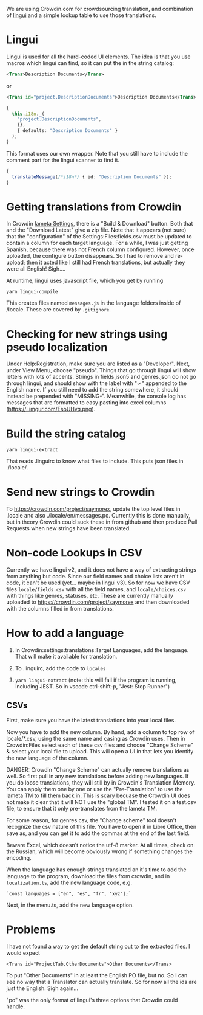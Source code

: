 We are using Crowdin.com for crowdsourcing translation, and combination of [lingui](https://lingui.js.org/) and a simple lookup table to use those translations.

# Lingui

Lingui is used for all the hard-coded UI elements. The idea is that you use macros which lingui can find, so it can put the in the string catalog:

```xml
<Trans>Description Documents</Trans>
```

or

```xml
<Trans id="project.DescriptionDocuments">Description Documents</Trans>
```

```ts
{
  this.i18n._(
    "project.DescriptionDocuments",
    {},
    { defaults: "Description Documents" }
  );
}
```

This format uses our own wrapper. Note that you still have to include the comment part for the lingui scanner to find it.

```ts
{
  translateMessage(/*i18n*/ { id: "Description Documents" });
}
```

# Getting translations from Crowdin

In Crowdin [lameta Settings](https://crowdin.com/project/saymorex/settings#translations), there is a "Build & Download" button. Both that and the "Download Latest" give a zip file. Note that it appears (not sure) that the "configuration" of the Settings:Files:fields.csv must be updated to contain a column for each target language. For a while, I was just getting Spanish, because there was not French column configured. However, once uploaded, the configure button disappears. So I had to remove and re-upload; then it acted like I still had French translations, but actually they were all English! Sigh....

At runtime, lingui uses javascript file, which you get by running

`yarn lingui-compile`

This creates files named `messages.js` in the language folders inside of /locale. These are covered by `.gitignore`.

# Checking for new strings using pseudo localization

Under Help:Registration, make sure you are listed as a "Developer". Next, under View Menu, choose "pseudo". Things that go through lingui will show letters with lots of accents. Strings in fields.json5 and genres.json do not go through lingui, and should show with the label with "✓" appended to the English name. If you still need to add the string somewhere, it should instead be prepended with "MISSING-". Meanwhile, the console log has messages that are formatted to easy pasting into excel columns (https://i.imgur.com/EsoUHyq.png).

# Build the string catalog

`yarn lingui-extract`

That reads .linguirc to know what files to include. This puts json files in ./locale/.

# Send new strings to Crowdin

To https://crowdin.com/project/saymorex, update the top level files in .locale and also ./locale/en/messages.po. Currently this is done manually, but in theory Crowdin could suck these in from github and then produce Pull Requests when new strings have been translated.

# Non-code Lookups in CSV

Currently we have lingui v2, and it does not have a way of extracting strings from anything but code. Since our field names and choice lists aren't in code, it can't be used (yet... maybe in lingui v3). So for now we have CSV files `locale/fields.csv` with all the field names, and `locale/choices.csv` with things like genres, statuses, etc. These are currently manually uploaded to https://crowdin.com/project/saymorex and then downloaded with the columns filled in from translations.

# How to add a language

1. In Crowdin:settings:translations:Target Languages, add the language. That will make it available for translation.

1. To .linguirc, add the code to `locales`

1. `yarn lingui-extract` (note: this will fail if the program is running, including JEST. So in vscode ctrl-shift-p, "Jest: Stop Runner")

## CSVs

First, make sure you have the latest translations into your local files.

Now you have to add the new column. By hand, add a column to top row of locale/\*.csv, using the same name and casing as Crowdin uses. Then in Crowdin:Files select each of these csv files and choose "Change Scheme" & select your local file to upload. This will open a UI in that lets you identify the new language of the column.

DANGER: Crowdin "Change Scheme" can actually remove translations as well. So first pull in any new translations before adding new languages.
If you do loose translations, they will still by in Crowdin's Translation Memory. You can apply them one by one or use the "Pre-Translation" to use the lameta TM to fill them back in. This is scary becuase the Crowdin UI does not make it clear that it will NOT use the "global TM". I tested it on a test.csv file, to ensure that it only pre-translates from the lameta TM.

For some reason, for genres.csv, the "Change scheme" tool doesn't recognize the csv nature of this file. You have to open it in Libre Office, then save as, and you can get it to add the commas at the end of the last field.

Beware Excel, which doesn't notice the utf-8 marker. At all times, check on the Russian, which will become obviously wrong if something changes the encoding.

When the language has enough strings translated an it's time to add the language to the program, download the files from crowdin, and in `localization.ts`, add the new language code, e.g.

    `const languages = ["en", "es", "fr", "xyz"];`

Next, in the menu.ts, add the new language option.

# Problems

I have not found a way to get the default string out to the extracted files. I would expect

```
<Trans id="ProjectTab.OtherDocuments">Other Documents</Trans>
```

To put "Other Documents" in at least the English PO file, but no. So I can see no way that a Translator can actually translate. So for now all the ids are just the English. Sigh again...

"po" was the only format of lingui's three options that Crowdin could handle.
